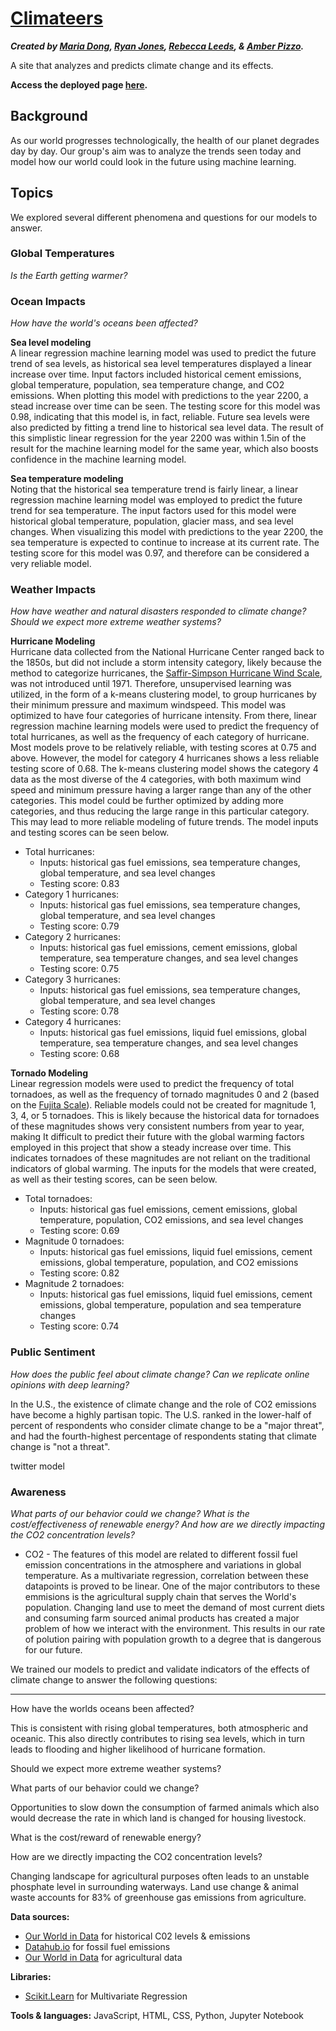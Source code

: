 # [Climateers](#)
**_Created by [Maria Dong](https://github.com/mariajdong), [Ryan Jones](https://github.com/Jonsey1696), [Rebecca Leeds](https://github.com/rmoesw01), & [Amber Pizzo](https://github.com/apizzo1)._**

A site that analyzes and predicts climate change and its effects.

**Access the deployed page [here](#).**

## Background
As our world progresses technologically, the health of our planet degrades day by day. Our group's aim was to analyze the trends seen today and model how our world could look in the future using machine learning.

## Topics
We explored several different phenomena and questions for our models to answer.

### Global Temperatures
_Is the Earth getting warmer?_


### Ocean Impacts
_How have the world's oceans been affected?_

**Sea level modeling**  
A linear regression machine learning model was used to predict the future trend of sea levels, as historical sea level temperatures displayed a linear increase over time. Input factors included historical cement emissions, global temperature, population, sea temperature change, and CO2 emissions. When plotting this model with predictions to the year 2200, a stead increase over time can be seen. The testing score for this model was 0.98, indicating that this model is, in fact, reliable. Future sea levels were also predicted by fitting a trend line to historical sea level data. The result of this simplistic linear regression for the year 2200 was within 1.5in of the result for the machine learning model for the same year, which also boosts confidence in the machine learning model.

**Sea temperature modeling**  
Noting that the historical sea temperature trend is fairly linear, a linear regression machine learning model was employed to predict the future trend for sea temperature. The input factors used for this model were historical global temperature, population, glacier mass, and sea level changes. When visualizing this model with predictions to the year 2200, the sea temperature is expected to continue to increase at its current rate. The testing score for this model was 0.97, and therefore can be considered a very reliable model. 

### Weather Impacts
_How have weather and natural disasters responded to climate change? Should we expect more extreme weather systems?_

**Hurricane Modeling**  
Hurricane data  collected from the National Hurricane Center ranged back to the 1850s, but did not include a storm intensity category, likely because the method to categorize hurricanes, the [Saffir-Simpson Hurricane Wind Scale](https://en.wikipedia.org/wiki/Saffir%E2%80%93Simpson_scale), was not introduced until 1971. Therefore, unsupervised learning was utilized, in the form of a k-means clustering model, to group hurricanes by their minimum pressure and maximum windspeed. This model was optimized to have four categories of hurricane intensity. From there, linear regression machine learning models were used to predict the frequency of total hurricanes, as well as the frequency of each category of hurricane. Most models prove to be relatively reliable, with testing scores at 0.75 and above. However, the model for category 4 hurricanes shows a less reliable testing score of 0.68. The k-means clustering model shows the category 4 data as the most diverse of the 4 categories, with both maximum wind speed and minimum pressure having a larger range than any of the other categories. This model could be further optimized by adding more categories, and thus reducing the large range in this particular category.  This may lead to more reliable modeling of future trends. The model inputs and testing scores can be seen below. 
- Total hurricanes:
    - Inputs: historical gas fuel emissions, sea temperature changes, global temperature, and sea level changes
    - Testing score: 0.83
- Category 1 hurricanes: 
    - Inputs: historical gas fuel emissions, sea temperature changes, global temperature, and sea level changes
    - Testing score: 0.79
- Category 2 hurricanes:
    - Inputs: historical gas fuel emissions, cement emissions, global temperature, sea temperature changes, and sea level changes
    - Testing score: 0.75
- Category 3 hurricanes: 
    - Inputs: historical gas fuel emissions, sea temperature changes, global temperature, and sea level changes  
    - Testing score: 0.78
- Category 4 hurricanes:  
    - Inputs: historical gas fuel emissions, liquid fuel emissions, global temperature, sea temperature changes, and sea level changes  
    - Testing score: 0.68

**Tornado Modeling**  
Linear regression models were used to predict the frequency of total tornadoes, as well as the frequency of tornado magnitudes 0 and 2 (based on the [Fujita Scale](https://en.wikipedia.org/wiki/Fujita_scale)). Reliable models could not be created for magnitude 1, 3, 4, or 5 tornadoes. This is likely because the historical data for tornadoes of these magnitudes shows very consistent numbers from year to year, making It difficult to predict their future with the global warming factors employed in this project that show a steady increase over time. This indicates tornadoes of these magnitudes are not reliant on the traditional indicators of global warming. The inputs for the models that were created, as well as their testing scores, can be seen below. 
- Total tornadoes:
    - Inputs: historical gas fuel emissions, cement emissions, global temperature, population, CO2 emissions, and sea level changes
    - Testing score: 0.69
- Magnitude 0 tornadoes: 
    - Inputs: historical gas fuel emissions, liquid fuel emissions, cement emissions, global temperature, population, and CO2 emissions
    - Testing score: 0.82
- Magnitude 2 tornadoes:
    - Inputs: historical gas fuel emissions, liquid fuel emissions, cement emissions, global temperature, population and sea temperature changes 
    - Testing score: 0.74

### Public Sentiment
_How does the public feel about climate change? Can we replicate online opinions with deep learning?_

In the U.S., the existence of climate change and the role of CO2 emissions have become a highly partisan topic. The U.S. ranked in the lower-half of percent of respondents who consider climate change to be a "major threat", and had the fourth-highest percentage of respondents stating that climate change is "not a threat".

twitter model

### Awareness
_What parts of our behavior could we change? What is the cost/effectiveness of renewable energy? And how are we directly impacting the CO2 concentration levels?_
* CO2 - The features of this model are related to different fossil fuel emission concentrations in the atmosphere and variations in global temperature. As a multivariate regression, correlation between these datapoints is proved to be linear. One of the major contributors to these emmisions is the agricultural supply chain that serves the World's population. Changing land use to meet the demand of most current diets and consuming farm sourced animal products has created a major problem of how we interact with the environment. This results in our rate of polution pairing with population growth to a degree that is dangerous for our future.

We trained our models to predict and validate indicators of the effects of climate change to answer the following questions:

---


How have the worlds oceans been affected?

This is consistent with rising global temperatures, both atmospheric and oceanic. This also directly contributes to rising sea levels, which in turn leads to flooding and higher likelihood of hurricane formation.


Should we expect more extreme weather systems?

What parts of our behavior could we change?

Opportunities to slow down the consumption of farmed animals which also would decrease the rate in which land is changed for housing livestock.


What is the cost/reward of renewable energy?

How are we directly impacting the CO2 concentration levels?

Changing landscape for agricultural purposes often leads to an unstable phosphate level in surrounding waterways. Land use change & animal waste accounts for 83% of greenhouse gas emissions from agriculture.

**Data sources:**
* [Our World in Data](https://ourworldindata.org/co2-and-other-greenhouse-gas-emissions) for historical C02 levels & emissions
* [Datahub.io](https://datahub.io/core/co2-fossil-global) for fossil fuel emissions
* [Our World in Data](https://ourworldindata.org/environmental-impacts-of-food) for agricultural data

**Libraries:**
* [Scikit.Learn](https://scikit-learn.org/stable/modules/generated/sklearn.linear_model.LinearRegression.html) for Multivariate Regression

**Tools & languages:** JavaScript, HTML, CSS, Python, Jupyter Notebook

